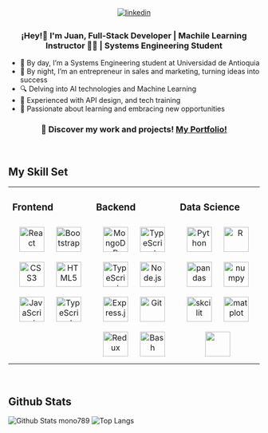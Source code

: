 
<div align="center">
<a href="https://www.linkedin.com/in/juanriv/" target="_blank">
<img src=https://img.shields.io/badge/linkedin-%231E77B5.svg?&style=for-the-badge&logo=linkedin&logoColor=white alt=linkedin style="margin-bottom: 5px;" />
</a> 
</div>  

### <div align="center"> ¡Hey!👋 I'm Juan, Full-Stack Developer | Machile Learning Instructor 👨‍🏫 | Systems Engineering Student </div>  
  
- 🌟 By day, I’m a Systems Engineering student at Universidad de Antioquia
- 🌙 By night, I’m an entrepreneur in sales and marketing, turning ideas into success 
- 🔍 Delving into AI technologies and Machine Learning 
- 💼 Experienced with API design, and tech training
- 🚀 Passionate about learning and embracing new opportunities

### <div align="center"> 💼 Discover my work and projects! [My Portfolio!](https://juan-rivera.vercel.app/) </div>
<br/>


## My Skill Set  
<table><tr><td valign="top" width="33%">



### Frontend  
<div align="center">  
<a href="https://reactjs.org/" target="_blank"><img style="margin: 10px" src="https://profilinator.rishav.dev/skills-assets/react-original-wordmark.svg" alt="React" height="50" /></a>  
<a href="https://getbootstrap.com/docs/3.4/javascript/" target="_blank"><img style="margin: 10px" src="https://profilinator.rishav.dev/skills-assets/bootstrap-plain.svg" alt="Bootstrap" height="50" /></a>  
<a href="https://www.w3schools.com/css/" target="_blank"><img style="margin: 10px" src="https://profilinator.rishav.dev/skills-assets/css3-original-wordmark.svg" alt="CSS3" height="50" /></a>  
<a href="https://en.wikipedia.org/wiki/HTML5" target="_blank"><img style="margin: 10px" src="https://profilinator.rishav.dev/skills-assets/html5-original-wordmark.svg" alt="HTML5" height="50" /></a>  
<a href="https://www.javascript.com/" target="_blank"><img style="margin: 10px" src="https://profilinator.rishav.dev/skills-assets/javascript-original.svg" alt="JavaScript" height="50" /></a>  
<a href="https://www.typescriptlang.org/" target="_blank"><img style="margin: 10px" src="https://profilinator.rishav.dev/skills-assets/typescript-original.svg" alt="TypeScript" height="50" /></a>  

</td><td valign="top" width="33%">



### Backend  
<div align="center">  
<a href="https://www.mongodb.com/" target="_blank"><img style="margin: 10px" src="https://profilinator.rishav.dev/skills-assets/mongodb-original-wordmark.svg" alt="MongoDB" height="50" /></a>
<a href="https://www.mysql.com/" target="_blank"><img style="margin: 10px" src="https://cdn.iconscout.com/icon/free/png-256/free-mysql-21-1174941.png?f=webp" alt="TypeScript" height="50" /></a>
<a href="https://www.postgresql.org/" target="_blank"><img style="margin: 10px" src="https://cdn.icon-icons.com/icons2/2415/PNG/512/postgresql_plain_wordmark_logo_icon_146390.png" alt="TypeScript" height="50" /></a> 
<a href="https://nodejs.org/" target="_blank"><img style="margin: 10px" src="https://profilinator.rishav.dev/skills-assets/nodejs-original-wordmark.svg" alt="Node.js" height="50" /></a>  
<a href="https://expressjs.com/" target="_blank"><img style="margin: 10px" src="https://profilinator.rishav.dev/skills-assets/express-original-wordmark.svg" alt="Express.js" height="50" /></a>  
<a href="https://github.com/" target="_blank"><img style="margin: 10px" src="https://profilinator.rishav.dev/skills-assets/git-scm-icon.svg" alt="Git" height="50" /></a>  
<a href="https://redux.js.org/" target="_blank"><img style="margin: 10px" src="https://profilinator.rishav.dev/skills-assets/redux-original.svg" alt="Redux" height="50" /></a>  
<a href="https://www.gnu.org/software/bash/" target="_blank"><img style="margin: 10px" src="https://profilinator.rishav.dev/skills-assets/gnu_bash-icon.svg" alt="Bash" height="50" /></a>  
</div>

</td><td valign="top" width="33%">



### Data Science  
<div align="center">
<a href="https://www.python.org/" target="_blank"><img style="margin: 10px" src="https://profilinator.rishav.dev/skills-assets/python-original.svg" alt="Python" height="50" /></a>  
<a href="https://www.r-project.org/" target="_blank"><img style="margin: 10px" src="https://cdn4.iconfinder.com/data/icons/logos-and-brands/512/285_R_Project_logo-512.png" alt="R" height="50" /></a>  
<a href="https://pandas.pydata.org/" target="_blank"><img style="margin: 10px" src="https://blog.kakaocdn.net/dn/RTDt5/btrPDGLa7QO/OSEtIkKSzejLG3OXWQd6S0/img.png" alt="pandas" height="50" /></a>  
<a href="https://numpy.org/" target="_blank"><img style="margin: 10px" src="https://miro.medium.com/v2/resize:fit:524/1*CsRki-Xfk8wFDAHJK5DX-w.png" alt="numpy" height="50" /></a>  
<a href="https://scikit-learn.org/" target="_blank"><img style="margin: 10px" src="https://seeklogo.com/images/S/scikit-learn-logo-8766D07E2E-seeklogo.com.png" alt="skcilit" height="50" /></a>  
<a href="https://matplotlib.org/" target="_blank"><img style="margin: 10px" src="https://upload.wikimedia.org/wikipedia/commons/thumb/8/84/Matplotlib_icon.svg/180px-Matplotlib_icon.svg.png" alt="matplot" height="50" /></a>  
<a href="[https://www.gnu.org/software/bash/](https://www.tensorflow.org/?hl=es-419)" target="_blank"><img style="margin: 10px" src="https://encrypted-tbn0.gstatic.com/images?q=tbn:ANd9GcT6iQyYphUHhLEUchqyhIwsRMe0G9aqVFjUaA&s" height="50" /></a>  
</div>

</td></tr></table>  

<br/>  

## Github Stats  
![Github Stats mono789](https://github-readme-stats.vercel.app/api?username=mono789&show_icons=true&theme=dark) ![Top Langs](https://github-readme-stats.vercel.app/api/top-langs/?username=mono789&layout=compact&theme=dark) 

